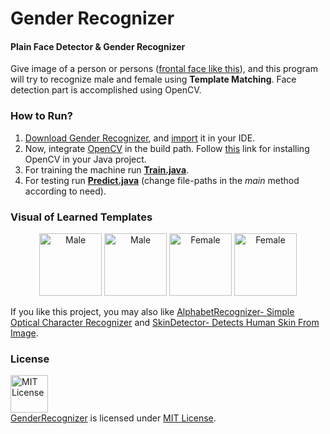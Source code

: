 # Gender Recognizer 

#### Plain Face Detector & Gender Recognizer

Give image of a person or persons ([frontal face like this](https://user-images.githubusercontent.com/5456665/27283791-ca450e6e-5517-11e7-8a35-a558bee0a483.jpg)), and this program will try to recognize male and female using **Template Matching**. Face detection part is accomplished using OpenCV.

### How to Run?
1. [Download Gender Recognizer](https://github.com/MinhasKamal/GenderRecognizer/archive/master.zip), and [import](http://www.codejava.net/ides/eclipse/import-existing-projects-into-eclipse-workspace) it in your IDE.
2. Now, integrate [OpenCV](http://opencv.org) in the build path. Follow [this](http://docs.opencv.org/2.4/doc/tutorials/introduction/java_eclipse/java_eclipse.html) link for installing OpenCV in your Java project.
3. For training the machine run [**Train.java**](https://github.com/MinhasKamal/GenderRecognizer/blob/master/src/com/minhaskamal/genderRecognizer/Train.java).
4. For testing run [**Predict.java**](https://github.com/MinhasKamal/GenderRecognizer/blob/master/src/com/minhaskamal/genderRecognizer/Predict.java) (change file-paths in the *main* method according to need).

### Visual of Learned Templates
  <div align="center">
  <img src="https://cloud.githubusercontent.com/assets/5456665/13002798/83f965a0-d19b-11e5-867a-26abfc4f08d8.png" height="100" width=auto title="Male">
  <img src="https://cloud.githubusercontent.com/assets/5456665/13002976/e8dc9a04-d19c-11e5-979a-363db5f6b1a4.jpg" height="100" width=auto title="Male">
  <img src="https://cloud.githubusercontent.com/assets/5456665/13002797/83f8a84a-d19b-11e5-93e7-95fe759b5faa.png" height="100" width=auto title="Female">
  <img src="https://cloud.githubusercontent.com/assets/5456665/13002977/e8df20f8-d19c-11e5-81ac-ce5b1c96dcf8.jpg" height="100" width=auto title="Female">
  </div>

If you like this project, you may also like [AlphabetRecognizer- Simple Optical Character Recognizer](https://github.com/MinhasKamal/AlphabetRecognizer) and [SkinDetector- Detects Human Skin From Image](https://github.com/MinhasKamal/SkinDetector).

### License
<a rel="license" href="https://opensource.org/licenses/MIT"><img alt="MIT License" src="https://cloud.githubusercontent.com/assets/5456665/18950087/fbe0681a-865f-11e6-9552-e59d038d5913.png" width="60em" height=auto/></a><br/><a href="https://github.com/MinhasKamal/GenderRecognizer">GenderRecognizer</a> is licensed under <a rel="license" href="https://opensource.org/licenses/MIT">MIT License</a>.
